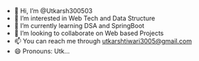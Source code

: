 - 👋 Hi, I’m @Utkarsh300503
- 👀 I’m interested in Web Tech and Data Structure
- 🌱 I’m currently learning DSA and SpringBoot
- 💞️ I’m looking to collaborate on Web based Projects
- 📫 You can reach me through utkarshtiwari3005@gmail.com
- 😄 Pronouns: Utk...

<!---
Utkarsh300503/Utkarsh300503 is a ✨ special ✨ repository because its `README.md` (this file) appears on your GitHub profile.
You can click the Preview link to take a look at your changes.
--->
